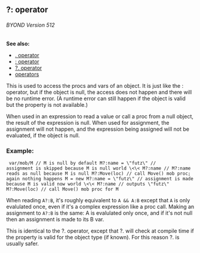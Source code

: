 ## ?: operator 
###### BYOND Version 512
**See also:**
+   [. operator](/ref/operator/%2e.md) 
+   [: operator](/ref/operator/:.md) 
+   [?. operator](/ref/operator/%3f%2e.md) 
+   [operators](/ref/operator.md) 

This is used to access the procs and vars of an object. It is
just like the : operator, but if the object is null, the access does not
happen and there will be no runtime error. (A runtime error can still
happen if the object is valid but the property is not available.)


When used in an expression to read a value or call a proc from
a null object, the result of the expression is null. When used for
assignment, the assignment will not happen, and the expression being
assigned will not be evaluated, if the object is null.
### Example:

```
 var/mob/M // M is null by default M?:name = \"futz\" //
assignment is skipped because M is null world \<\< M?:name // M?:name
reads as null because M is null M?:Move(loc) // call Move() mob proc;
again nothing happens M = new M?:name = \"futz\" // assignment is made
because M is valid now world \<\< M?:name // outputs \"futz\"
M?:Move(loc) // call Move() mob proc for M 
```
 

When
reading `A?:B`, it\'s roughly equivalent to `A && A:B` except that `A`
is only evalulated once, even if it\'s a complex expression like a proc
call. Making an assignment to `A?:B` is the same: A is evalulated only
once, and if it\'s not null then an assignment is made to its B var.


This is identical to the ?. operator, except that ?. will check
at compile time if the property is valid for the object type (if known).
For this reason ?. is usually safer.
